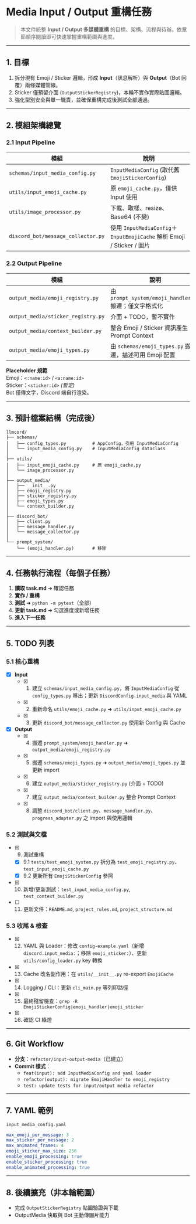 # Media Input / Output 重構任務

> 本文件統整 **Input / Output 多媒體重構** 的目標、架構、流程與待辦。依章節順序閱讀即可快速掌握重構範圍與進度。

---
## 1. 目標
1. 拆分現有 Emoji / Sticker 邏輯，形成 **Input**（訊息解析）與 **Output**（Bot 回覆）兩條媒體管線。
2. Sticker 僅預留介面 (`OutputStickerRegistry`)，本輪不實作實際貼圖邏輯。
3. 強化型別安全與單一職責，並確保重構完成後測試全部通過。

---
## 2. 模組架構總覽
### 2.1 Input Pipeline
| 模組 | 說明 |
|------|------|
| `schemas/input_media_config.py` | `InputMediaConfig` (取代舊 `EmojiStickerConfig`) |
| `utils/input_emoji_cache.py` | 原 `emoji_cache.py`，僅供 Input 使用 |
| `utils/image_processor.py` | 下載、取樣、resize、Base64 (不變) |
| `discord_bot/message_collector.py` | 使用 `InputMediaConfig`＋`InputEmojiCache` 解析 Emoji / Sticker / 圖片 |

### 2.2 Output Pipeline
| 模組 | 說明 |
|------|------|
| `output_media/emoji_registry.py` | 由 `prompt_system/emoji_handler.py` 搬遷；僅文字格式化 |
| `output_media/sticker_registry.py` | 介面 + TODO，暫不實作 |
| `output_media/context_builder.py` | 整合 Emoji / Sticker 資訊產生 Prompt Context |
| `output_media/emoji_types.py` | 由 `schemas/emoji_types.py` 搬遷，描述可用 Emoji 配置 |

**Placeholder 規範**  
Emoji：`<:name:id>` / `<a:name:id>`  
Sticker：`<sticker:id>` *(暫定)*  
Bot 僅傳文字，Discord 端自行渲染。

---
## 3. 預計檔案結構（完成後）
```text
llmcord/
├── schemas/
│   ├── config_types.py          # AppConfig，引用 InputMediaConfig
│   └── input_media_config.py    # InputMediaConfig dataclass
│
├── utils/
│   ├── input_emoji_cache.py     # 原 emoji_cache.py
│   └── image_processor.py
│
├── output_media/
│   ├── __init__.py
│   ├── emoji_registry.py
│   ├── sticker_registry.py
│   ├── emoji_types.py
│   └── context_builder.py
│
├── discord_bot/
│   ├── client.py
│   ├── message_handler.py
│   └── message_collector.py
│
└── prompt_system/
    └── (emoji_handler.py)       # 移除
```

---
## 4. 任務執行流程（每個子任務）
1. **讀取 task.md** ➜ 確認任務
2. **實作 / 重構**
3. **測試** ➜ `python -m pytest`（全部）
4. **更新 task.md** ➜ 勾選進度或新增任務
5. **進入下一任務**

---
## 5. TODO 列表
### 5.1 核心重構
- [x] **Input**
  - [x] 1. 建立 `schemas/input_media_config.py`，將 `InputMediaConfig` 從 `config_types.py` 移出；更新 `DiscordConfig.input_media` 與 YAML
  - [x] 2. 重新命名 `utils/emoji_cache.py` ➜ `utils/input_emoji_cache.py`
  - [x] 3. 更新 `discord_bot/message_collector.py` 使用新 Config 與 Cache
- [x] **Output**
  - [x] 4. 搬遷 `prompt_system/emoji_handler.py` ➜ `output_media/emoji_registry.py`
  - [x] 5. 搬遷 `schemas/emoji_types.py` ➜ `output_media/emoji_types.py` 並更新 import
  - [x] 6. 建立 `output_media/sticker_registry.py` (介面 + TODO)
  - [x] 7. 建立 `output_media/context_builder.py` 整合 Prompt Context
  - [x] 8. 調整 `discord_bot/client.py`、`message_handler.py`、`progress_adapter.py` 之 import 與使用邏輯

### 5.2 測試與文檔
- [x] 9. 測試重構
  - [x] 9.1 `tests/test_emoji_system.py` 拆分為 `test_emoji_registry.py`、`test_input_emoji_cache.py`
  - [x] 9.2 更新所有 `EmojiStickerConfig` 參照
- [x] 10. 新增/更新測試：`test_input_media_config.py`, `test_context_builder.py`
- [ ] 11. 更新文件：`README.md`, `project_rules.md`, `project_structure.md`

### 5.3 收尾 & 檢查
- [x] 12. YAML 與 Loader：修改 `config-example.yaml`（新增 `discord.input_media:`；移除 `emoji_sticker:`）、更新 `utils/config_loader.py` key 轉換
- [x] 13. Cache 改名副作用：在 `utils/__init__.py` re-export `EmojiCache`
- [x] 14. Logging / CLI：更新 `cli_main.py` 等列印路徑
- [x] 15. 最終殘留檢查：`grep -R EmojiStickerConfig|emoji_handler|emoji_sticker`
- [x] 16. 確認 CI 綠燈

---
## 6. Git Workflow
- **分支**：`refactor/input-output-media`（已建立）  
- **Commit 樣式**：
  - `feat(input): add InputMediaConfig and yaml loader`
  - `refactor(output): migrate EmojiHandler to emoji_registry`
  - `test: update tests for input/output media refactor`

---
## 7. YAML 範例
`input_media_config.yaml`
```yaml
max_emoji_per_message: 3
max_sticker_per_message: 2
max_animated_frames: 4
emoji_sticker_max_size: 256
enable_emoji_processing: true
enable_sticker_processing: true
enable_animated_processing: true
```

---
## 8. 後續擴充（非本輪範圍）
- 完成 `OutputStickerRegistry` 貼圖驗證與下載
- OutputMedia 快取與 Bot 主動傳圖片能力
